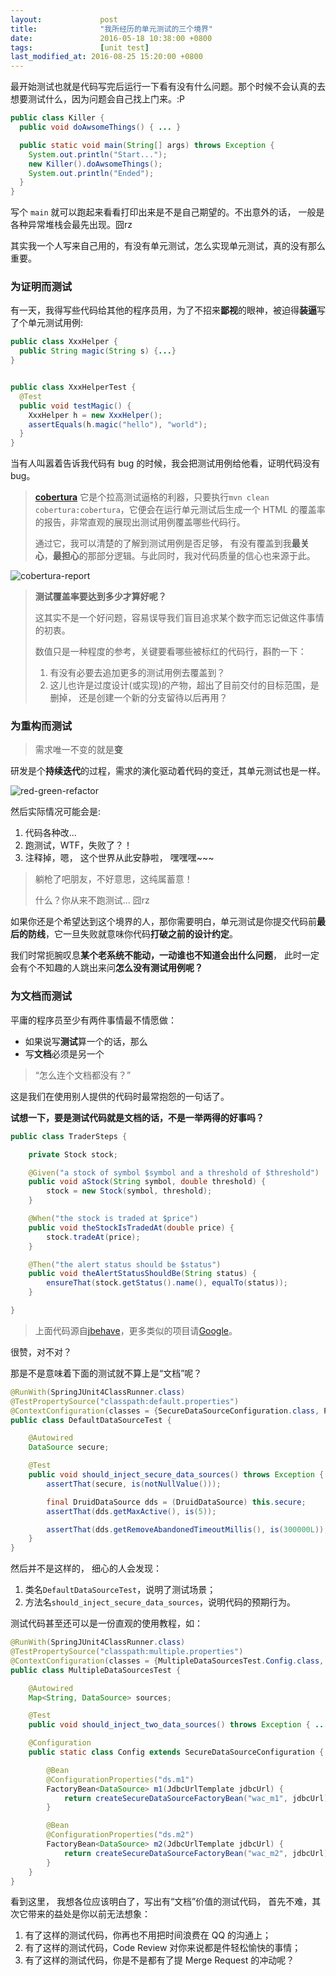 ```yaml
---
layout:             post
title:              "我所经历的单元测试的三个境界"
date:               2016-05-18 10:38:00 +0800
tags:               [unit test]
last_modified_at: 2016-08-25 15:20:00 +0800
---
```



最开始测试也就是代码写完后运行一下看有没有什么问题。那个时候不会认真的去想要测试什么，因为问题会自己找上门来。:P

```java
public class Killer {
  public void doAwsomeThings() { ... }

  public static void main(String[] args) throws Exception {
    System.out.println("Start...");
    new Killer().doAwsomeThings();
    System.out.println("Ended");
  }
}
```

写个 `main` 就可以跑起来看看打印出来是不是自己期望的。不出意外的话， 一般是各种异常堆栈会最先出现。囧rz

其实我一个人写来自己用的，有没有单元测试，怎么实现单元测试，真的没有那么重要。

<!--more-->

### 为证明而测试

有一天，我得写些代码给其他的程序员用，为了不招来**鄙视**的眼神，被迫得**装逼**写了个单元测试用例:

```java
public class XxxHelper {
  public String magic(String s) {...}
}


public class XxxHelperTest {
  @Test
  public void testMagic() {
    XxxHelper h = new XxxHelper();
    assertEquals(h.magic("hello"), "world");
  }
}
```

当有人叫嚣着告诉我代码有 bug 的时候，我会把测试用例给他看，证明代码没有 bug。

> **[cobertura](http://www.mojohaus.org/cobertura-maven-plugin/)**
> 它是个拉高测试逼格的利器，只要执行`mvn clean cobertura:cobertura`，它便会在运行单元测试后生成一个 HTML 的覆盖率的报告，非常直观的展现出测试用例覆盖哪些代码行。
>
> 通过它，我可以清楚的了解到测试用例是否足够， 有没有覆盖到我**最关心**，**最担心**的那部分逻辑。与此同时，我对代码质量的信心也来源于此。
>

![cobertura-report](https://www.playframework.com/documentation/1.0.1/images/cobertura1)


> **测试覆盖率要达到多少才算好呢？**
>
> 这其实不是一个好问题，容易误导我们盲目追求某个数字而忘记做这件事情的初衷。
>
> 数值只是一种程度的参考，关键要看哪些被标红的代码行，斟酌一下：
>
> 1. 有没有必要去追加更多的测试用例去覆盖到？
> 2. 这儿也许是过度设计(或实现)的产物，超出了目前交付的目标范围，是删掉， 还是创建一个新的分支留待以后再用？



### 为重构而测试


> 需求唯一不变的就是**变**

研发是个**持续迭代**的过程，需求的演化驱动着代码的变迁，其单元测试也是一样。

![red-green-refactor](http://i.imgur.com/acmyARH.png)

然后实际情况可能会是:

1. 代码各种改...
2. 跑测试，WTF，失败了？！
3. 注释掉，嗯， 这个世界从此安静啦， 嘿嘿嘿~~~

> 躺枪了吧朋友，不好意思，这纯属蓄意！
>
> 什么？你从来不跑测试... 囧rz

如果你还是个希望达到这个境界的人，那你需要明白，单元测试是你提交代码前**最后的防线**，它一旦失败就意味你代码**打破之前的设计约定**。

我们时常扼腕叹息**某个老系统不能动，一动谁也不知道会出什么问题**， 此时一定会有个不知趣的人跳出来问**怎么没有测试用例呢？**


### 为文档而测试

平庸的程序员至少有两件事情最不情愿做：

* 如果说写**测试**算一个的话，那么
* 写**文档**必须是另一个

> “怎么连个文档都没有？”

这是我们在使用别人提供的代码时最常抱怨的一句话了。

**试想一下，要是测试代码就是文档的话，不是一举两得的好事吗？**

```java
public class TraderSteps {

    private Stock stock;

    @Given("a stock of symbol $symbol and a threshold of $threshold")
    public void aStock(String symbol, double threshold) {
        stock = new Stock(symbol, threshold);
    }

    @When("the stock is traded at $price")
    public void theStockIsTradedAt(double price) {
        stock.tradeAt(price);
    }

    @Then("the alert status should be $status")
    public void theAlertStatusShouldBe(String status) {
        ensureThat(stock.getStatus().name(), equalTo(status));
    }

}
```

> 上面代码源自[jbehave](http://jbehave.org/reference/stable/developing-stories.html#mapping)，更多类似的项目请[Google](https://www.google.com.hk/webhp?sourceid=chrome-instant&ion=1&espv=2&ie=UTF-8#newwindow=1&q=BDD+java)。

很赞，对不对？

那是不是意味着下面的测试就不算上是“文档”呢？

```java
@RunWith(SpringJUnit4ClassRunner.class)
@TestPropertySource("classpath:default.properties")
@ContextConfiguration(classes = {SecureDataSourceConfiguration.class, PropertySourcesPlaceholderConfigurer.class})
public class DefaultDataSourceTest {

    @Autowired
    DataSource secure;

    @Test
    public void should_inject_secure_data_sources() throws Exception {
        assertThat(secure, is(notNullValue()));

        final DruidDataSource dds = (DruidDataSource) this.secure;
        assertThat(dds.getMaxActive(), is(5));

        assertThat(dds.getRemoveAbandonedTimeoutMillis(), is(300000L));
    }
}
```


然后并不是这样的， 细心的人会发现：

1. 类名`DefaultDataSourceTest`，说明了测试场景；
2. 方法名`should_inject_secure_data_sources`，说明代码的预期行为。

测试代码甚至还可以是一份直观的使用教程，如：

```java
@RunWith(SpringJUnit4ClassRunner.class)
@TestPropertySource("classpath:multiple.properties")
@ContextConfiguration(classes = {MultipleDataSourcesTest.Config.class, SecureDataSourceConfiguration.class, PropertySourcesPlaceholderConfigurer.class})
public class MultipleDataSourcesTest {

    @Autowired
    Map<String, DataSource> sources;

    @Test
    public void should_inject_two_data_sources() throws Exception { ... }

    @Configuration
    public static class Config extends SecureDataSourceConfiguration {

        @Bean
        @ConfigurationProperties("ds.m1")
        FactoryBean<DataSource> m1(JdbcUrlTemplate jdbcUrl) {
            return createSecureDataSourceFactoryBean("wac_m1", jdbcUrl);
        }

        @Bean
        @ConfigurationProperties("ds.m2")
        FactoryBean<DataSource> m2(JdbcUrlTemplate jdbcUrl) {
            return createSecureDataSourceFactoryBean("wac_m2", jdbcUrl);
        }
    }
}
```

看到这里， 我想各位应该明白了，写出有“文档”价值的测试代码， 首先不难，其次它带来的益处是你以前无法想象：

1. 有了这样的测试代码，你再也不用把时间浪费在 QQ 的沟通上；
2. 有了这样的测试代码，Code Review 对你来说都是件轻松愉快的事情；
3. 有了这样的测试代码，你是不是都有了提 Merge Request 的冲动呢？
